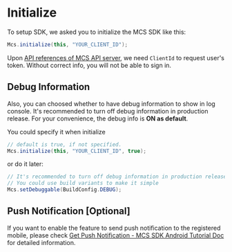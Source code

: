 # Initialize

To setup SDK, we asked you to initialize the MCS SDK like this:

```java
Mcs.initialize(this, "YOUR_CLIENT_ID");
```

Upon [API references of MCS API server][mcs-api], we need `ClientId` to request user's token. Without correct info, you will not be able to sign in.


## Debug Information

Also, you can choosed whether to have debug information to show in log console. It's recommended to turn off debug information in production release. For your convenience, the debug info is **ON as default**.

You could specify it when initialize

```java
// default is true, if not specified.
Mcs.initialize(this, "YOUR_CLIENT_ID", true);
```

or do it later:

```java
// It's recommended to turn off debug information in production release
// You could use build variants to make it simple
Mcs.setDebuggable(BuildConfig.DEBUG);
```

## Push Notification [Optional]

If you want to enable the feature to send push notification to the registered mobile, please check [Get Push Notification - MCS SDK Android Tutorial Doc][sdk-tutorial-push] for detailed information.


[mcs-api]: https://mcs.mediatek.com/resources/latest/api_references/
[sdk-tutorial-push]: https://mtk-mcs.gitbooks.io/mcs-sdk-android-tutorial-doc/content/get_push_notification.html